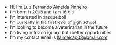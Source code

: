- Hi, I’m Luiz Fernando Almeida Pinheiro 
- I'm  born in 2006 and i am 16 old
- I’m interested in basquetboll
- I’m currently in the first level of gigh school
- I’m looking to become a veterinarian in the future
- I'm living in foz do iguaçu but i better opportunities
- I'm my contact email is lfalmeidap03@gmail.com
<!---
LuizFernandopinhe/LuizFernandopinhe is a ✨ special ✨ repository because its `README.md` (this file) appears on your GitHub profile.
You can click the Preview link to take a look at your changes.
--->
